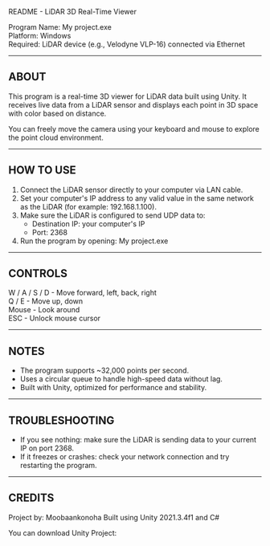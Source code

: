 README - LiDAR 3D Real-Time Viewer

Program Name: My project.exe  
Platform: Windows  
Required: LiDAR device (e.g., Velodyne VLP-16) connected via Ethernet

------------------------------------------------------------
ABOUT
------------------------------------------------------------
This program is a real-time 3D viewer for LiDAR data built using Unity.
It receives live data from a LiDAR sensor and displays each point
in 3D space with color based on distance.

You can freely move the camera using your keyboard and mouse 
to explore the point cloud environment.

------------------------------------------------------------
HOW TO USE
------------------------------------------------------------
1. Connect the LiDAR sensor directly to your computer via LAN cable.
2. Set your computer's IP address to any valid value in the same network
   as the LiDAR (for example: 192.168.1.100).
3. Make sure the LiDAR is configured to send UDP data to:
   - Destination IP: your computer's IP
   - Port: 2368
4. Run the program by opening:
   My project.exe

------------------------------------------------------------
CONTROLS
------------------------------------------------------------
W / A / S / D   - Move forward, left, back, right  
Q / E           - Move up, down  
Mouse           - Look around  
ESC             - Unlock mouse cursor

------------------------------------------------------------
NOTES
------------------------------------------------------------
- The program supports ~32,000 points per second.
- Uses a circular queue to handle high-speed data without lag.
- Built with Unity, optimized for performance and stability.

------------------------------------------------------------
TROUBLESHOOTING
------------------------------------------------------------
- If you see nothing: make sure the LiDAR is sending data to your current IP on port 2368.
- If it freezes or crashes: check your network connection and try restarting the program.

------------------------------------------------------------
CREDITS
------------------------------------------------------------
Project by: Moobaankonoha
Built using Unity 2021.3.4f1 and C#

You can download Unity Project: 
